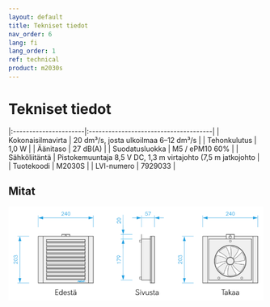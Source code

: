```yaml
---
layout: default
title: Tekniset tiedot
nav_order: 6
lang: fi
lang_order: 1
ref: technical
product: m2030s
---
```


# Tekniset tiedot

|:----------------------|:--------------------------------------|
| Kokonaisilmavirta     | 20 dm³/s, josta ulkoilmaa 6–12 dm³/s  |
| Tehonkulutus          | 1,0 W                                 |
| Äänitaso              | 27 dB(A)                              |
| Suodatusluokka        | M5 / ePM10 60%                        |
| Sähköliitäntä         | Pistokemuuntaja 8,5 V DC, 1,3 m virtajohto (7,5 m jatkojohto  |
| Tuotekoodi            | M2030S                                |
| LVI-numero            | 7929033                               |

## Mitat
<p><img src="/assets/images/m2030s-dim-1.1-FI.png" width="550px" /></p>
